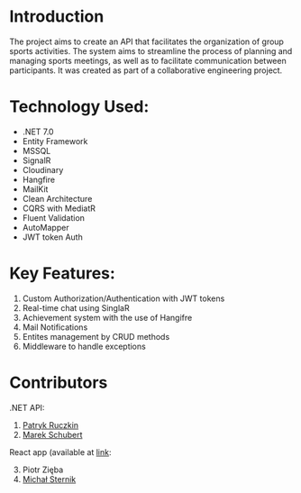 # Introduction 
The project aims to create an API that facilitates the organization of group sports activities. The system aims to streamline the process of planning and managing sports meetings, as well as to facilitate communication between participants. It was created as part of a collaborative engineering project.

# Technology Used:

* .NET 7.0
* Entity Framework
* MSSQL
* SignalR
* Cloudinary
* Hangfire
* MailKit
* Clean Architecture
* CQRS with MediatR
* Fluent Validation
* AutoMapper
* JWT token Auth

# Key Features:
1. Custom Authorization/Authentication with JWT tokens
2. Real-time chat using SinglaR
3. Achievement system with the use of Hangifre
4. Mail Notifications
5. Entites management by CRUD methods
6. Middleware to handle exceptions

# Contributors
.NET API:
1. [Patryk Ruczkin](https://github.com/pdruczkin)
2. [Marek Schubert](https://github.com/marekschubert)

React app (available at [link](https://github.com/michal-sternik/sporty_frontend_bachelors):

3. Piotr Zięba 
4. [Michał Sternik](https://github.com/michal-sternik)
  


